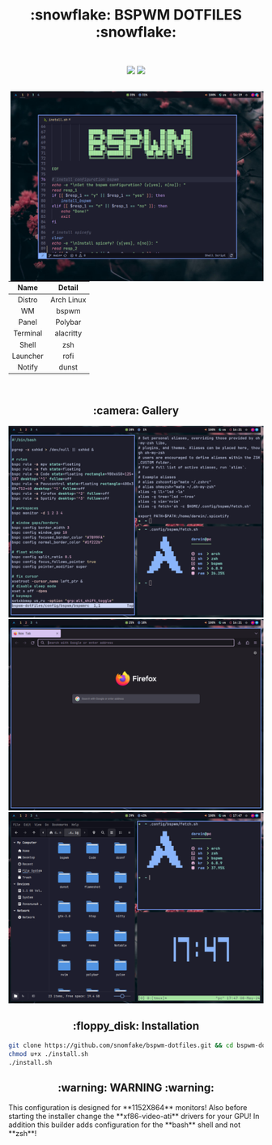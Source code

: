 <!-- title -->
<h1 align="center">:snowflake: BSPWM DOTFILES :snowflake:</h1>

</br>

<p align="center">
  <img src="https://img.shields.io/github/languages/count/snomfake/bspwm-dotfiles?style=for-the-badge">
  <img src="https://img.shields.io/github/repo-size/snomfake/bspwm-dotfiles?style=for-the-badge">
  </br>
</p>

</br>

<!-- about -->
<img align="right" src="/screenshots/1.png" width="500px">
</br>

| Name | Detail |
| :-------: | :----------: |
| Distro | Arch Linux |
| WM | bspwm |
| Panel | Polybar |
| Terminal | alacritty |
| Shell | zsh |
| Launcher | rofi |
| Notify | dunst |

</br>

<!-- gallery -->
<h2 align="center">:camera: Gallery</h2>

![gallery](/screenshots/2.png)
![gallery](/screenshots/3.png)
![gallery](/screenshots/4.png)

<!-- installation -->
<h2 align="center">:floppy_disk: Installation</h2>

```bash
git clone https://github.com/snomfake/bspwm-dotfiles.git && cd bspwm-dotfiles
chmod u+x ./install.sh
./install.sh
```
<!-- warning -->
<h2 align="center">:warning: WARNING :warning:</h2>
This configuration is designed for **1152X864** monitors!
Also before starting the installer change the **xf86-video-ati** drivers for your GPU!
In addition this builder adds configuration for the **bash** shell and not **zsh**!
